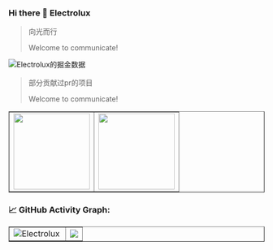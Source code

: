### Hi there 👋 Electrolux

> 向光而行
>
> Welcome to communicate!

<table border=0 style="overflow: hidden;">
  <tr>
    <img src="https://4sdvg7tqbv.us.aircode.run/juejin?uid=3004311888208296&hide_border=true" alt="Electrolux的掘金数据" style="zoom:100%;" align="left"/></td>
  </tr>
</table>





> 部分贡献过pr的项目
>
> Welcome to communicate!



<table border=1 style="overflow: hidden;">
  <tr>
    <td><a href="https://github.com/vuejs/pinia" >
        <img align="center" style="height:150px" src="https://github-readme-stats.vercel.app/api/pin/?username=vuejs&repo=pinia&theme=vue-light" />
  </a> </td>
    <td><a href="https://github.com/ant-design/ant-design"><img  style="height:150px" align="center" src="https://github-readme-stats.vercel.app/api/pin/?username=ant-design&repo=ant-design&theme=vue-light" />
  </a></td>
  </tr>



</table>




<!--   GitHub stats graph -->

### 📈 GitHub Activity Graph:



<table border=1 style="overflow: hidden;">
  <tr>
    <td><img src="https://stats.justsong.cn/api/bilibili/?id=286773126&theme=light&lang=zh-CN" alt="Electrolux" style="zoom:100%;" align="left"/></td>
    <td><img src="https://github-readme-streak-stats.herokuapp.com/?user=yilaikesi"></img></td>
  </tr>



</table>

